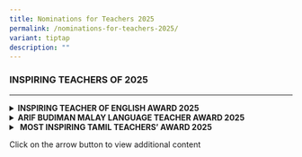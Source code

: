 ```yaml
---
title: Nominations for Teachers 2025
permalink: /nominations-for-teachers-2025/
variant: tiptap
description: ""
---
```

<h3><strong>INSPIRING TEACHERS OF 2025</strong></h3>
<p></p>
<hr>
<div data-type="detailGroup" class="isomer-accordion isomer-accordion-white">
<details class="isomer-details">
<summary><strong>INSPIRING TEACHER OF ENGLISH AWARD 2025</strong>
</summary>
<div data-type="detailsContent" class="isomer-details-content">
<p></p>
<div class="isomer-image-wrapper">
<img style="width: 100%" height="auto" width="100%" alt="" src="/images/Parents Portal/English_Teacher.png">
</div>
<p></p>
<p>Nominations for the annual Inspiring Teacher of English Award are now
open.&nbsp;&nbsp;</p>
<p>The Award is open to all in-service teachers of English Language.</p>
<p>&nbsp;</p>
<p>Nomination forms for the Teaching Award can be downloaded from this link
:</p>
<p><a href="https://go.gov.sg/inspiringeltr2025" rel="noopener noreferrer nofollow" target="_blank">https://go.gov.sg/inspiringeltr2025</a>
</p>
<p>Please submit your completed form via the same link </p>
<p>All students, parents, and teachers are invited to send in nominations
for the Teaching Award to the school by 6pm on 24 March 2025.&nbsp;&nbsp;</p>
<p></p>
</div>
</details>
<details class="isomer-details">
<summary><strong>ARIF BUDIMAN MALAY LANGUAGE TEACHER AWARD 2025</strong>
</summary>
<div data-type="detailsContent" class="isomer-details-content">
<p></p>
<div class="isomer-image-wrapper">
<img style="width: 100%" height="auto" width="100%" alt="" src="/images/Parents Portal/Arief_Budiman.jpg">
</div>
<p></p>
<p>Students, educators, parents, and members of the public are invited to
nominate outstanding Malay Language teachers for the <em>Arif Budiman </em>Malay
Language Teacher Award (AGAB) 2025</p>
<p></p>
<p>The Arif Budiman Malay Language Teacher Award recognises Malay Language
teachers from primary and secondary schools, junior colleges, and Millennia
Institute who have made significant contributions to the teaching of the
Malay Language.</p>
<p></p>
<p>Nominations for the award will close on <strong>Friday, 4 April 2025.</strong>
</p>
<p></p>
<p>Nominations can also be made online via</p>
<p>&nbsp;<a href="https://go.gov.sg/agab2025" rel="noopener noreferrer nofollow" target="_blank">https://go.gov.sg/agab2025</a>
</p>
</div>
</details>
<details class="isomer-details">
<summary>&nbsp;<strong>MOST INSPIRING TAMIL TEACHERS’ AWARD 2025</strong>
</summary>
<div data-type="detailsContent" class="isomer-details-content">
<p></p>
<div class="isomer-image-wrapper">
<img style="width: 100%" height="auto" width="100%" alt="" src="/images/Parents Portal/Tamil_teacher.png">
</div>
<p></p>
<p>Students, educators, parents, and members of the public are invited to
nominate Tamil Language (TL) teachers for the Most Inspiring Tamil Teachers’
(MITT) Award 2025.</p>
<p></p>
<p>The MITT Award recognises TL teachers in primary and secondary schools,
junior colleges and Millennia Institute who have made significant contributions
to the teaching and learning of TL.</p>
<p></p>
<p>The nominations will close on <strong>Friday, 4 April 2025.</strong>
</p>
<p></p>
<p></p>
<p>&nbsp;Nominations can also be made online at</p>
<p><a href="https://go.gov.sg/mitt2025" rel="noopener noreferrer nofollow" target="_blank">https://go.gov.sg/mitt2025</a> (
Tamil)</p>
<p><a href="https://go.gov.sg/mitt2025" rel="noopener noreferrer nofollow" target="_blank">https://go.gov.sg/mitt-2025-form-el</a> (English)</p>
<p></p>
<p></p>
</div>
</details>
</div>
<p>Click on the arrow button to view additional content</p>
